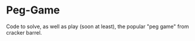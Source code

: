 # Peg-Game
Code to solve, as well as play (soon at least), the popular "peg game" from cracker barrel.
